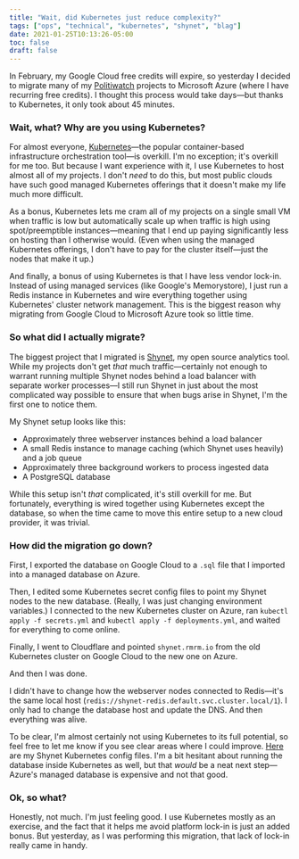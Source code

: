 ```yaml
---
title: "Wait, did Kubernetes just reduce complexity?"
tags: ["ops", "technical", "kubernetes", "shynet", "blag"]
date: 2021-01-25T10:13:26-05:00
toc: false
draft: false
---
```


In February, my Google Cloud free credits will expire, so yesterday I decided to migrate many of my [Politiwatch](https://politiwatch.org) projects to Microsoft Azure (where I have recurring free credits). I thought this process would take days—but thanks to Kubernetes, it only took about 45 minutes.

### Wait, what? Why are you using Kubernetes?

For almost everyone, [Kubernetes](https://kubernetes.io)—the popular container-based infrastructure orchestration tool—is overkill. I'm no exception; it's overkill for me too. But because I want experience with it, I use Kubernetes to host almost all of my projects. I don't _need_ to do this, but most public clouds have such good managed Kubernetes offerings that it doesn't make my life much more difficult.

As a bonus, Kubernetes lets me cram all of my projects on a single small VM when traffic is low but automatically scale up when traffic is high using spot/preemptible instances—meaning that I end up paying significantly less on hosting than I otherwise would. (Even when using the managed Kubernetes offerings, I don't have to pay for the cluster itself—just the nodes that make it up.)

And finally, a bonus of using Kubernetes is that I have less vendor lock-in. Instead of using managed services (like Google's Memorystore), I just run a Redis instance in Kubernetes and wire everything together using Kubernetes' cluster network management. This is the biggest reason why migrating from Google Cloud to Microsoft Azure took so little time.

### So what did I actually migrate?

The biggest project that I migrated is [Shynet](https://github.com/milesmcc/shynet), my open source analytics tool. While my projects don't get _that_ much traffic—certainly not enough to warrant running multiple Shynet nodes behind a load balancer with separate worker processes—I still run Shynet in just about the most complicated way possible to ensure that when bugs arise in Shynet, I'm the first one to notice them.

My Shynet setup looks like this:

* Approximately three webserver instances behind a load balancer
* A small Redis instance to manage caching (which Shynet uses heavily) and a job queue
* Approximately three background workers to process ingested data
* A PostgreSQL database

While this setup isn't _that_ complicated, it's still overkill for me. But fortunately, everything is wired together using Kubernetes except the database, so when the time came to move this entire setup to a new cloud provider, it was trivial.

### How did the migration go down?

First, I exported the database on Google Cloud to a `.sql` file that I imported into a managed database on Azure.

Then, I edited some Kubernetes secret config files to point my Shynet nodes to the new database. (Really, I was just changing environment variables.) I connected to the new Kubernetes cluster on Azure, ran `kubectl apply -f secrets.yml` and `kubectl apply -f deployments.yml`, and waited for everything to come online.

Finally, I went to Cloudflare and pointed `shynet.rmrm.io` from the old Kubernetes cluster on Google Cloud to the new one on Azure.

And then I was done.

I didn't have to change how the webserver nodes connected to Redis—it's the same local host (`redis://shynet-redis.default.svc.cluster.local/1`). I only had to change the database host and update the DNS. And then everything was alive.

To be clear, I'm almost certainly not using Kubernetes to its full potential, so feel free to let me know if you see clear areas where I could improve. [Here](https://github.com/milesmcc/shynet/tree/master/kubernetes) are my Shynet Kubernetes config files. I'm a bit hesitant about running the database inside Kubernetes as well, but that _would_ be a neat next step—Azure's managed database is expensive and not that good.

### Ok, so what?

Honestly, not much. I'm just feeling good. I use Kubernetes mostly as an exercise, and the fact that it helps me avoid platform lock-in is just an added bonus. But yesterday, as I was performing this migration, that lack of lock-in really came in handy.